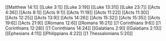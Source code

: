 [[Matthew 14:1]]
[[Luke 3:1]]
[[Luke 3:19]]
[[Luke 13:31]]
[[Luke 23:7]]
[[Acts 4:36]]
[[Acts 8:1]]
[[Acts 9:1]]
[[Acts 11:19]]
[[Acts 11:22]]
[[Acts 11:30]]
[[Acts 12:25]]
[[Acts 13:9]]
[[Acts 14:26]]
[[Acts 15:32]]
[[Acts 15:35]]
[[Acts 19:6]]
[[Acts 21:9]]
[[Romans 12:6]]
[[Romans 16:21]]
[[1 Corinthians 9:6]]
[[1 Corinthians 12:28]]
[[1 Corinthians 14:24]]
[[Galatians 2:9]]
[[Galatians 2:13]]
[[Ephesians 4:11]]
[[Philippians 4:22]]
[[1 Thessalonians 5:20]]
